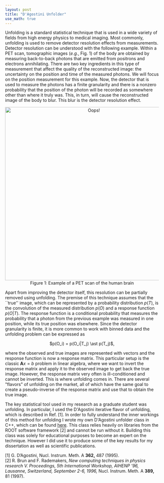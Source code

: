 ```yaml
---
layout: post
title: "D'Agostini Unfolder"
use_math: true
---
```


Unfolding is a standard statistical technique that is used in a wide variety 
of fields from high energy physics to medical imaging.
Most commonly, unfolding is used to remove detector resolution 
effects from measurements. Detector resolution can be understood with the 
following example. Within a PET scan, tomographic images (_e.g._, Fig. 1) 
of the body are obtained by measuring back-to-back photons that are emitted 
from positrons and electrons annihilating. There are two key ingredients in 
this type of measurement that affect the quality of the reconstructed image: 
the uncertainty on the position and time of the measured photons. We will 
focus on the position measurement for this example. Now, the detector that 
is used to measure the photons has a finite granularity and there is a 
nonzero probability that the position of the photon will be recorded as 
somewhere other than where it truly was. This, in turn, will cause the 
reconstructed image of the body to blur. This blur is the detector 
resolution effect. 

<center>
  <img HEIGTH="501" WIDTH="566" src="{{ site.url }}/assets/images/PET-image.jpg" class="img-responsive img-circle" alt="Oops!">
  <br> Figure 1: Example of a PET scan of the human brain
</center>

Apart from improving the detector itself, this resolution can be partially 
removed using unfolding. The premise of this technique assumes that the 
``true'' image, which can be represented by a probability distribution $p(T)$, 
is the convolution of the measured distribution $p(O)$ and a response function 
$p(O|T)$. The response function is a conditional probability that measures the 
probability that a photon from the previous example was measured in one position, 
while its true position was elsewhere. Since the detector granularity is finite, 
it is more common to work with binned data and the unfolding problem can be expressed as 

<center> $p(O_i) = p(O_i|T_j) \ast p(T_j)$, </center>

where the observed and true images are represented with vectors and the response 
function is now a response matrix. This particular setup is the classic $\mathbf{A}x=b$ 
problem in linear algebra, where we want to invert the response matrix and apply it 
to the observed image to get back the true image. However, the response matrix very 
often is ill-conditioned and cannot be inverted. This is where unfolding comes in. 
There are several "flavors" of unfolding on the market, all of which have the same 
goal to create a pseudo-inverse of the response matrix and use that to obtain the true 
image. 

The key statistical tool used in my research as a graduate student was unfolding. In 
particular, I used the D'Agostini iterative flavor of unfolding, which is described 
in Ref. [1]. In order to fully understand the inner workings of this method for 
unfolding I wrote my own D'Agostini unfolder class in C++, which can be found
[here](https://github.com/jrcastle/DAgostiniUnfold). 
This class relies heavily on libraries from the ROOT software framework [2] and 
cannot be run without it. Building this class was solely for educational purposes to 
become an expert on the technique. However I did use it to produce some of the key 
results for my dissertation as well as scientific publications.

[1] G. D’Agostini, Nucl. Instrum. Meth. A **362,** 487 (1995).  
[2] R. Brun and F. Rademakers, _New computing techniques in physics research V. Proceedings, 5th International Workshop, AIHENP ’96, Lausanne, Switzerland, September 2-6, 1996,_ Nucl. Instrum. Meth. A **389,** 81 (1997).

